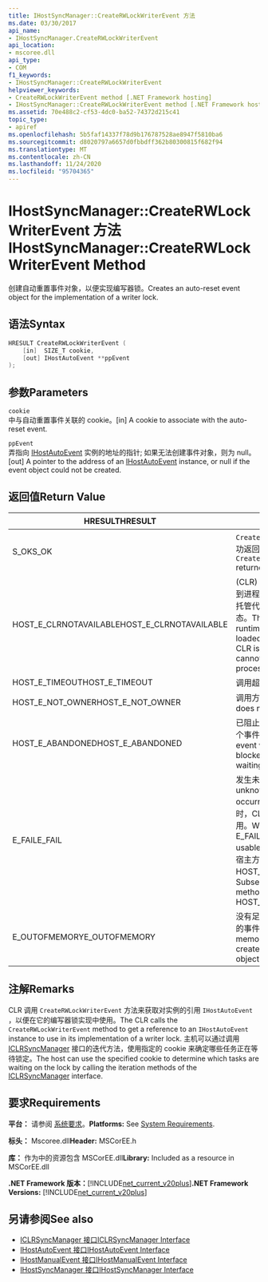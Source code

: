 ```yaml
---
title: IHostSyncManager::CreateRWLockWriterEvent 方法
ms.date: 03/30/2017
api_name:
- IHostSyncManager.CreateRWLockWriterEvent
api_location:
- mscoree.dll
api_type:
- COM
f1_keywords:
- IHostSyncManager::CreateRWLockWriterEvent
helpviewer_keywords:
- CreateRWLockWriterEvent method [.NET Framework hosting]
- IHostSyncManager::CreateRWLockWriterEvent method [.NET Framework hosting]
ms.assetid: 70e488c2-cf53-4dc0-ba52-74372d215c41
topic_type:
- apiref
ms.openlocfilehash: 5b5faf14337f78d9b176787528ae8947f5810ba6
ms.sourcegitcommit: d8020797a6657d0fbbdff362b80300815f682f94
ms.translationtype: MT
ms.contentlocale: zh-CN
ms.lasthandoff: 11/24/2020
ms.locfileid: "95704365"
---
```

# <a name="ihostsyncmanagercreaterwlockwriterevent-method"></a><span data-ttu-id="2c12f-102">IHostSyncManager::CreateRWLockWriterEvent 方法</span><span class="sxs-lookup"><span data-stu-id="2c12f-102">IHostSyncManager::CreateRWLockWriterEvent Method</span></span>

<span data-ttu-id="2c12f-103">创建自动重置事件对象，以便实现编写器锁。</span><span class="sxs-lookup"><span data-stu-id="2c12f-103">Creates an auto-reset event object for the implementation of a writer lock.</span></span>  
  
## <a name="syntax"></a><span data-ttu-id="2c12f-104">语法</span><span class="sxs-lookup"><span data-stu-id="2c12f-104">Syntax</span></span>  
  
```cpp  
HRESULT CreateRWLockWriterEvent (  
    [in]  SIZE_T cookie,  
    [out] IHostAutoEvent **ppEvent  
);  
```  
  
## <a name="parameters"></a><span data-ttu-id="2c12f-105">参数</span><span class="sxs-lookup"><span data-stu-id="2c12f-105">Parameters</span></span>  

 `cookie`  
 <span data-ttu-id="2c12f-106">中与自动重置事件关联的 cookie。</span><span class="sxs-lookup"><span data-stu-id="2c12f-106">[in] A cookie to associate with the auto-reset event.</span></span>  
  
 `ppEvent`  
 <span data-ttu-id="2c12f-107">弄指向 [IHostAutoEvent](ihostautoevent-interface.md) 实例的地址的指针; 如果无法创建事件对象，则为 null。</span><span class="sxs-lookup"><span data-stu-id="2c12f-107">[out] A pointer to the address of an [IHostAutoEvent](ihostautoevent-interface.md) instance, or null if the event object could not be created.</span></span>  
  
## <a name="return-value"></a><span data-ttu-id="2c12f-108">返回值</span><span class="sxs-lookup"><span data-stu-id="2c12f-108">Return Value</span></span>  
  
|<span data-ttu-id="2c12f-109">HRESULT</span><span class="sxs-lookup"><span data-stu-id="2c12f-109">HRESULT</span></span>|<span data-ttu-id="2c12f-110">说明</span><span class="sxs-lookup"><span data-stu-id="2c12f-110">Description</span></span>|  
|-------------|-----------------|  
|<span data-ttu-id="2c12f-111">S_OK</span><span class="sxs-lookup"><span data-stu-id="2c12f-111">S_OK</span></span>|<span data-ttu-id="2c12f-112">`CreateRWLockWriterEvent` 已成功返回。</span><span class="sxs-lookup"><span data-stu-id="2c12f-112">`CreateRWLockWriterEvent` returned successfully.</span></span>|  
|<span data-ttu-id="2c12f-113">HOST_E_CLRNOTAVAILABLE</span><span class="sxs-lookup"><span data-stu-id="2c12f-113">HOST_E_CLRNOTAVAILABLE</span></span>|<span data-ttu-id="2c12f-114"> (CLR) 的公共语言运行时未加载到进程中，或 CLR 处于无法运行托管代码或成功处理调用的状态。</span><span class="sxs-lookup"><span data-stu-id="2c12f-114">The common language runtime (CLR) has not been loaded into a process, or the CLR is in a state in which it cannot run managed code or process the call successfully.</span></span>|  
|<span data-ttu-id="2c12f-115">HOST_E_TIMEOUT</span><span class="sxs-lookup"><span data-stu-id="2c12f-115">HOST_E_TIMEOUT</span></span>|<span data-ttu-id="2c12f-116">调用超时。</span><span class="sxs-lookup"><span data-stu-id="2c12f-116">The call timed out.</span></span>|  
|<span data-ttu-id="2c12f-117">HOST_E_NOT_OWNER</span><span class="sxs-lookup"><span data-stu-id="2c12f-117">HOST_E_NOT_OWNER</span></span>|<span data-ttu-id="2c12f-118">调用方不拥有该锁。</span><span class="sxs-lookup"><span data-stu-id="2c12f-118">The caller does not own the lock.</span></span>|  
|<span data-ttu-id="2c12f-119">HOST_E_ABANDONED</span><span class="sxs-lookup"><span data-stu-id="2c12f-119">HOST_E_ABANDONED</span></span>|<span data-ttu-id="2c12f-120">已阻止的线程或纤程正在等待某个事件时，该事件被取消。</span><span class="sxs-lookup"><span data-stu-id="2c12f-120">An event was canceled while a blocked thread or fiber was waiting on it.</span></span>|  
|<span data-ttu-id="2c12f-121">E_FAIL</span><span class="sxs-lookup"><span data-stu-id="2c12f-121">E_FAIL</span></span>|<span data-ttu-id="2c12f-122">发生未知的灾难性故障。</span><span class="sxs-lookup"><span data-stu-id="2c12f-122">An unknown catastrophic failure occurred.</span></span> <span data-ttu-id="2c12f-123">当方法返回 E_FAIL 时，CLR 在该进程内将不再可用。</span><span class="sxs-lookup"><span data-stu-id="2c12f-123">When a method returns E_FAIL, the CLR is no longer usable within the process.</span></span> <span data-ttu-id="2c12f-124">对宿主方法的后续调用会返回 HOST_E_CLRNOTAVAILABLE。</span><span class="sxs-lookup"><span data-stu-id="2c12f-124">Subsequent calls to hosting methods return HOST_E_CLRNOTAVAILABLE.</span></span>|  
|<span data-ttu-id="2c12f-125">E_OUTOFMEMORY</span><span class="sxs-lookup"><span data-stu-id="2c12f-125">E_OUTOFMEMORY</span></span>|<span data-ttu-id="2c12f-126">没有足够的内存可用于创建请求的事件对象。</span><span class="sxs-lookup"><span data-stu-id="2c12f-126">Not enough memory was available to create the requested event object.</span></span>|  
  
## <a name="remarks"></a><span data-ttu-id="2c12f-127">注解</span><span class="sxs-lookup"><span data-stu-id="2c12f-127">Remarks</span></span>  

 <span data-ttu-id="2c12f-128">CLR 调用 `CreateRWLockWriterEvent` 方法来获取对实例的引用 `IHostAutoEvent` ，以便在它的编写器锁实现中使用。</span><span class="sxs-lookup"><span data-stu-id="2c12f-128">The CLR calls the `CreateRWLockWriterEvent` method to get a reference to an `IHostAutoEvent` instance to use in its implementation of a writer lock.</span></span> <span data-ttu-id="2c12f-129">主机可以通过调用 [ICLRSyncManager](iclrsyncmanager-interface.md) 接口的迭代方法，使用指定的 cookie 来确定哪些任务正在等待锁定。</span><span class="sxs-lookup"><span data-stu-id="2c12f-129">The host can use the specified cookie to determine which tasks are waiting on the lock by calling the iteration methods of the [ICLRSyncManager](iclrsyncmanager-interface.md) interface.</span></span>  
  
## <a name="requirements"></a><span data-ttu-id="2c12f-130">要求</span><span class="sxs-lookup"><span data-stu-id="2c12f-130">Requirements</span></span>  

 <span data-ttu-id="2c12f-131">**平台：** 请参阅 [系统要求](../../get-started/system-requirements.md)。</span><span class="sxs-lookup"><span data-stu-id="2c12f-131">**Platforms:** See [System Requirements](../../get-started/system-requirements.md).</span></span>  
  
 <span data-ttu-id="2c12f-132">**标头：** Mscoree.dll</span><span class="sxs-lookup"><span data-stu-id="2c12f-132">**Header:** MSCorEE.h</span></span>  
  
 <span data-ttu-id="2c12f-133">**库：** 作为中的资源包含 MSCorEE.dll</span><span class="sxs-lookup"><span data-stu-id="2c12f-133">**Library:** Included as a resource in MSCorEE.dll</span></span>  
  
 <span data-ttu-id="2c12f-134">**.NET Framework 版本：**[!INCLUDE[net_current_v20plus](../../../../includes/net-current-v20plus-md.md)]</span><span class="sxs-lookup"><span data-stu-id="2c12f-134">**.NET Framework Versions:** [!INCLUDE[net_current_v20plus](../../../../includes/net-current-v20plus-md.md)]</span></span>  
  
## <a name="see-also"></a><span data-ttu-id="2c12f-135">另请参阅</span><span class="sxs-lookup"><span data-stu-id="2c12f-135">See also</span></span>

- [<span data-ttu-id="2c12f-136">ICLRSyncManager 接口</span><span class="sxs-lookup"><span data-stu-id="2c12f-136">ICLRSyncManager Interface</span></span>](iclrsyncmanager-interface.md)
- [<span data-ttu-id="2c12f-137">IHostAutoEvent 接口</span><span class="sxs-lookup"><span data-stu-id="2c12f-137">IHostAutoEvent Interface</span></span>](ihostautoevent-interface.md)
- [<span data-ttu-id="2c12f-138">IHostManualEvent 接口</span><span class="sxs-lookup"><span data-stu-id="2c12f-138">IHostManualEvent Interface</span></span>](ihostmanualevent-interface.md)
- [<span data-ttu-id="2c12f-139">IHostSyncManager 接口</span><span class="sxs-lookup"><span data-stu-id="2c12f-139">IHostSyncManager Interface</span></span>](ihostsyncmanager-interface.md)
